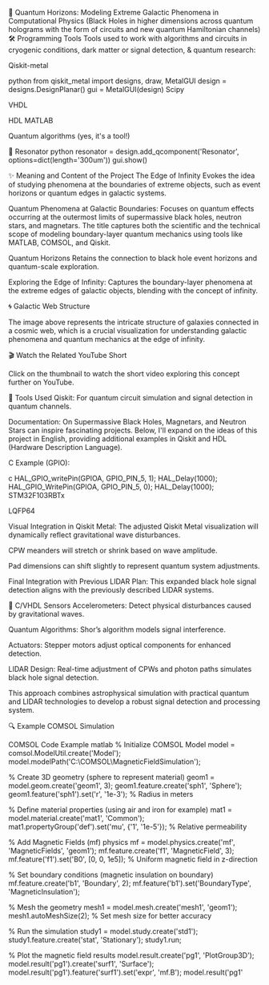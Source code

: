 🌌 Quantum Horizons: Modeling Extreme Galactic Phenomena in Computational Physics
(Black Holes in higher dimensions across quantum holograms with the form of circuits and new quantum Hamiltonian channels)
🛠️ Programming Tools
Tools used to work with algorithms and circuits in cryogenic conditions, dark matter or signal detection, & quantum research:

Qiskit-metal

python
from qiskit_metal import designs, draw, MetalGUI
design = designs.DesignPlanar()
gui = MetalGUI(design)
Scipy

VHDL

HDL MATLAB

Quantum algorithms (yes, it's a tool!)

🎨 Resonator
python
resonator = design.add_qcomponent('Resonator', options=dict(length='300um'))
gui.show()

✨ Meaning and Content of the Project
The Edge of Infinity
Evokes the idea of studying phenomena at the boundaries of extreme objects, such as event horizons or quantum edges in galactic systems.

Quantum Phenomena at Galactic Boundaries: Focuses on quantum effects occurring at the outermost limits of supermassive black holes, neutron stars, and magnetars. The title captures both the scientific and the technical scope of modeling boundary-layer quantum mechanics using tools like MATLAB, COMSOL, and Qiskit.

Quantum Horizons
Retains the connection to black hole event horizons and quantum-scale exploration.

Exploring the Edge of Infinity: Captures the boundary-layer phenomena at the extreme edges of galactic objects, blending with the concept of infinity.

🌀 Galactic Web Structure

The image above represents the intricate structure of galaxies connected in a cosmic web, which is a crucial visualization for understanding galactic phenomena and quantum mechanics at the edge of infinity.

🎬 Watch the Related YouTube Short

Click on the thumbnail to watch the short video exploring this concept further on YouTube.

🧰 Tools Used
Qiskit: For quantum circuit simulation and signal detection in quantum channels.

Documentation: On Supermassive Black Holes, Magnetars, and Neutron Stars can inspire fascinating projects. Below, I'll expand on the ideas of this project in English, providing additional examples in Qiskit and HDL (Hardware Description Language).

C Example (GPIO):

c
HAL_GPIO_writePin(GPIOA, GPIO_PIN_5, 1);
HAL_Delay(1000);
HAL_GPIO_WritePin(GPIOA, GPIO_PIN_5, 0);
HAL_Delay(1000);
STM32F103RBTx

LQFP64

Visual Integration in Qiskit Metal: The adjusted Qiskit Metal visualization will dynamically reflect gravitational wave disturbances.

CPW meanders will stretch or shrink based on wave amplitude.

Pad dimensions can shift slightly to represent quantum system adjustments.

Final Integration with Previous LIDAR Plan: This expanded black hole signal detection aligns with the previously described LIDAR systems.

🔬 C/VHDL Sensors
Accelerometers: Detect physical disturbances caused by gravitational waves.

Quantum Algorithms: Shor’s algorithm models signal interference.

Actuators: Stepper motors adjust optical components for enhanced detection.

LIDAR Design: Real-time adjustment of CPWs and photon paths simulates black hole signal detection.

This approach combines astrophysical simulation with practical quantum and LIDAR technologies to develop a robust signal detection and processing system.

🔍 Example COMSOL Simulation

COMSOL Code Example
matlab
% Initialize COMSOL Model
model = comsol.ModelUtil.create('Model');
model.modelPath('C:\COMSOL\MagneticFieldSimulation');

% Create 3D geometry (sphere to represent material)
geom1 = model.geom.create('geom1', 3);
geom1.feature.create('sph1', 'Sphere');
geom1.feature('sph1').set('r', '1e-3'); % Radius in meters

% Define material properties (using air and iron for example)
mat1 = model.material.create('mat1', 'Common');
mat1.propertyGroup('def').set('mu', {'1', '1e-5'}); % Relative permeability

% Add Magnetic Fields (mf) physics
mf = model.physics.create('mf', 'MagneticFields', 'geom1');
mf.feature.create('f1', 'MagneticField', 3);
mf.feature('f1').set('B0', [0, 0, 1e5]); % Uniform magnetic field in z-direction

% Set boundary conditions (magnetic insulation on boundary)
mf.feature.create('b1', 'Boundary', 2);
mf.feature('b1').set('BoundaryType', 'MagneticInsulation');

% Mesh the geometry
mesh1 = model.mesh.create('mesh1', 'geom1');
mesh1.autoMeshSize(2); % Set mesh size for better accuracy

% Run the simulation
study1 = model.study.create('std1');
study1.feature.create('stat', 'Stationary');
study1.run;

% Plot the magnetic field results
model.result.create('pg1', 'PlotGroup3D');
model.result('pg1').create('surf1', 'Surface');
model.result('pg1').feature('surf1').set('expr', 'mf.B');
model.result('pg1'




